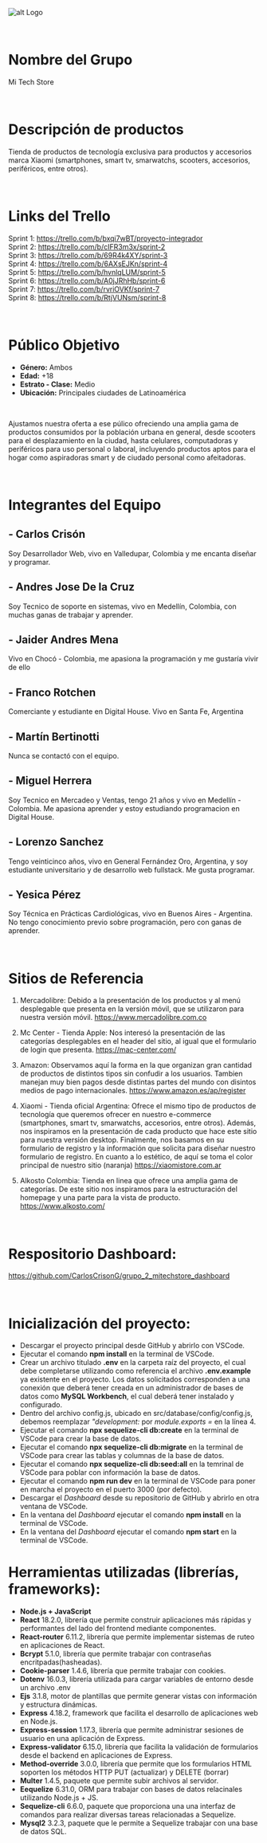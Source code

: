 ![alt Logo](https://i.ibb.co/4ZZJy81/Logo-Color.png)

<br />

# Nombre del Grupo
Mi Tech Store

<br />

# Descripción de productos
Tienda de productos de tecnología exclusiva para productos y accesorios marca Xiaomi (smartphones, smart tv, smarwatchs, scooters, accesorios, periféricos, entre otros).

<br />

# Links del Trello
Sprint 1: https://trello.com/b/bxqi7wBT/proyecto-integrador<br />
Sprint 2: https://trello.com/b/cIFR3m3x/sprint-2<br />
Sprint 3: https://trello.com/b/69R4k4XY/sprint-3<br />
Sprint 4: https://trello.com/b/6AXsEJKn/sprint-4<br />
Sprint 5: https://trello.com/b/hvnlqLUM/sprint-5<br />
Sprint 6: https://trello.com/b/A0jJRhHb/sprint-6<br />
Sprint 7: https://trello.com/b/rvriOVKf/sprint-7<br />
Sprint 8: https://trello.com/b/RtjVUNsm/sprint-8<br />

<br />

# Público Objetivo

- **Género:** Ambos 
- **Edad:** +18
- **Estrato - Clase:** Medio
- **Ubicación:** Principales ciudades de Latinoamérica

<br />

Ajustamos nuestra oferta a ese púlico ofreciendo una amplia gama de productos consumidos por la población urbana en general, desde scooters para el desplazamiento en la ciudad, hasta celulares, computadoras y periféricos para uso personal o laboral, incluyendo productos aptos para el hogar como aspiradoras smart y de ciudado personal como afeitadoras.

<br />

# Integrantes del Equipo
## - Carlos Crisón
Soy Desarrollador Web, vivo en Valledupar, Colombia y me encanta diseñar y programar.

## - Andres Jose De la Cruz
Soy Tecnico de soporte en sistemas, vivo en Medellín, Colombia, con muchas ganas de trabajar y aprender.

## - Jaider Andres Mena
Vivo en Chocó - Colombia, me apasiona la programación y me gustaría vivir de ello

## - Franco Rotchen
Comerciante y estudiante en Digital House. Vivo en Santa Fe, Argentina

## - Martín Bertinotti
Nunca se contactó con el equipo.

## - Miguel Herrera
Soy Tecnico en Mercadeo y Ventas, tengo 21 años y vivo en Medellín - Colombia. Me apasiona aprender y estoy estudiando programacion en Digital House.

## - Lorenzo Sanchez
Tengo veinticinco años, vivo en General Fernández Oro, Argentina, y soy estudiante universitario y de desarrollo web fullstack. Me gusta programar.

## - Yesica Pérez
Soy Técnica en Prácticas Cardiológicas, vivo en Buenos Aires - Argentina. No tengo conocimiento previo sobre programación, pero con ganas de aprender.

<br />

# Sitios de Referencia
1. Mercadolibre: Debido a la presentación de los productos y al menú desplegable que presenta en la versión móvil, que se utilizaron para nuestra versión móvil. https://www.mercadolibre.com.co

2. Mc Center - Tienda Apple: Nos interesó la presentación de las categorías desplegables en el header del sitio, al igual que el formulario de login que presenta. https://mac-center.com/

3. Amazon: Observamos aquí la forma en la que organizan gran cantidad de productos de distintos tipos sin confudir a los usuarios. Tambien manejan muy bien pagos desde distintas partes del mundo con disintos medios de pago internacionales. https://www.amazon.es/ap/register

4. Xiaomi - Tienda oficial Argentina: Ofrece el mismo tipo de productos de tecnología que queremos ofrecer en nuestro e-commerce (smartphones, smart tv, smarwatchs, accesorios, entre otros). Además, nos inspiramos en la presentación de cada producto que hace este sitio para nuestra versión desktop. Finalmente, nos basamos en su formulario de registro y la información que solicita para diseñar nuestro formulario de registro. En cuanto a lo estético, de aquí se toma el color principal de nuestro sitio (naranja) https://xiaomistore.com.ar

5. Alkosto Colombia: Tienda en linea que ofrece una amplia gama de categorías. De este sitio nos inspiramos para la estructuración del homepage y una parte para la vista de producto. https://www.alkosto.com/

<br />

# Respositorio Dashboard:
https://github.com/CarlosCrisonG/grupo_2_mitechstore_dashboard

<br />

# Inicialización del proyecto:
- Descargar el proyecto principal desde GitHub y abrirlo con VSCode.
- Ejecutar el comando **npm install** en la terminal de VSCode.
- Crear un archivo titulado **.env** en la carpeta raíz del proyecto, el cual debe completarse utilizando como referencia el archivo **.env.example** ya existente en el proyecto. Los datos solicitados corresponden a una conexión que deberá tener creada en un administrador de bases de datos como **MySQL Workbench**, el cual deberá tener instalado y configurado.
- Dentro del archivo config.js, ubicado en src/database/config/config.js, debemos reemplazar *"development:* por *module.exports =* en la línea 4.
- Ejecutar el comando **npx sequelize-cli db:create** en la terminal de VSCode para crear la base de datos.
- Ejecutar el comando **npx sequelize-cli db:migrate** en la terminal de VSCode para crear las tablas y columnas de la base de datos.
- Ejecutar el comando **npx sequelize-cli db:seed:all** en la temrinal de VSCode para poblar con información la base de datos.
- Ejecutar el comando **npm run dev** en la terminal de VSCode para poner en marcha el proyecto en el puerto 3000 (por defecto).
- Descargar el *Dashboard* desde su repositorio de GitHub y abrirlo en otra ventana de VSCode.
- En la ventana del *Dashboard* ejecutar el comando **npm install** en la terminal de VSCode.
- En la ventana del *Dashboard* ejecutar el comando **npm start** en la terminal de VSCode.

# Herramientas utilizadas (librerías, frameworks):
- **Node.js + JavaScript**
- **React** 18.2.0, librería que permite construir aplicaciones más rápidas y performantes del lado del frontend mediante componentes.
- **React-router** 6.11.2, librería que permite implementar sistemas de ruteo en aplicaciones de React.
- **Bcrypt** 5.1.0, librería que permite trabajar con contraseñas encritpadas(hasheadas).
- **Cookie-parser** 1.4.6, librería que permite trabajar con cookies. 
- **Dotenv** 16.0.3, librería utilizada para cargar variables de entorno desde un archivo .env
- **Ejs** 3.1.8, motor de plantillas que permite generar vistas con información y estructura dinámicas.
- **Express** 4.18.2, framework que facilita el desarrollo de aplicaciones web en Node.js. 
- **Express-session** 1.17.3, librería que permite administrar sesiones de usuario en una aplicación de Express.
- **Express-validator** 6.15.0, librería que facilita la validación de formularios desde el backend en aplicaciones de Express.
- **Method-override** 3.0.0, librería que permite que los formularios HTML soporten los métodos HTTP PUT (actualizar) y DELETE (borrar)
- **Multer** 1.4.5, paquete que permite subir archivos al servidor.
- **Eequelize** 6.31.0, ORM para trabajar con bases de datos relacinales utilizando Node.js + JS.
- **Sequelize-cli** 6.6.0, paquete que proporciona una una interfaz de comandos para realizar diversas tareas relacionadas a Sequelize.
- **Mysql2** 3.2.3, paquete que le permite a Sequelize trabajar con una base de datos SQL.